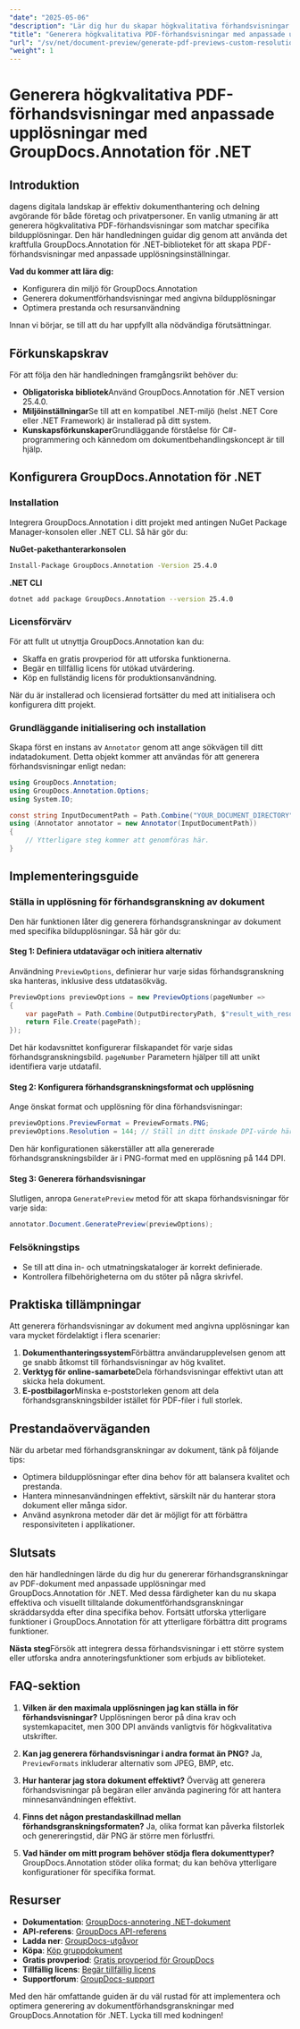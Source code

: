 ```yaml
---
"date": "2025-05-06"
"description": "Lär dig hur du skapar högkvalitativa förhandsvisningar av PDF-dokument med specifika bildupplösningar med hjälp av det kraftfulla GroupDocs.Annotation-biblioteket i .NET. Optimera ditt dokumenthanteringsarbetsflöde idag."
"title": "Generera högkvalitativa PDF-förhandsvisningar med anpassade upplösningar med GroupDocs.Annotation för .NET"
"url": "/sv/net/document-preview/generate-pdf-previews-custom-resolutions-groupdocs/"
"weight": 1
---
```


# Generera högkvalitativa PDF-förhandsvisningar med anpassade upplösningar med GroupDocs.Annotation för .NET

## Introduktion

dagens digitala landskap är effektiv dokumenthantering och delning avgörande för både företag och privatpersoner. En vanlig utmaning är att generera högkvalitativa PDF-förhandsvisningar som matchar specifika bildupplösningar. Den här handledningen guidar dig genom att använda det kraftfulla GroupDocs.Annotation för .NET-biblioteket för att skapa PDF-förhandsvisningar med anpassade upplösningsinställningar.

**Vad du kommer att lära dig:**
- Konfigurera din miljö för GroupDocs.Annotation
- Generera dokumentförhandsvisningar med angivna bildupplösningar
- Optimera prestanda och resursanvändning

Innan vi börjar, se till att du har uppfyllt alla nödvändiga förutsättningar.

## Förkunskapskrav

För att följa den här handledningen framgångsrikt behöver du:

- **Obligatoriska bibliotek**Använd GroupDocs.Annotation för .NET version 25.4.0.
- **Miljöinställningar**Se till att en kompatibel .NET-miljö (helst .NET Core eller .NET Framework) är installerad på ditt system.
- **Kunskapsförkunskaper**Grundläggande förståelse för C#-programmering och kännedom om dokumentbehandlingskoncept är till hjälp.

## Konfigurera GroupDocs.Annotation för .NET

### Installation

Integrera GroupDocs.Annotation i ditt projekt med antingen NuGet Package Manager-konsolen eller .NET CLI. Så här gör du:

**NuGet-pakethanterarkonsolen**

```bash
Install-Package GroupDocs.Annotation -Version 25.4.0
```

**.NET CLI**

```bash
dotnet add package GroupDocs.Annotation --version 25.4.0
```

### Licensförvärv

För att fullt ut utnyttja GroupDocs.Annotation kan du:
- Skaffa en gratis provperiod för att utforska funktionerna.
- Begär en tillfällig licens för utökad utvärdering.
- Köp en fullständig licens för produktionsanvändning.

När du är installerad och licensierad fortsätter du med att initialisera och konfigurera ditt projekt.

### Grundläggande initialisering och installation

Skapa först en instans av `Annotator` genom att ange sökvägen till ditt indatadokument. Detta objekt kommer att användas för att generera förhandsvisningar enligt nedan:

```csharp
using GroupDocs.Annotation;
using GroupDocs.Annotation.Options;
using System.IO;

const string InputDocumentPath = Path.Combine("YOUR_DOCUMENT_DIRECTORY", "input.pdf");
using (Annotator annotator = new Annotator(InputDocumentPath))
{
    // Ytterligare steg kommer att genomföras här.
}
```

## Implementeringsguide

### Ställa in upplösning för förhandsgranskning av dokument

Den här funktionen låter dig generera förhandsgranskningar av dokument med specifika bildupplösningar. Så här gör du:

#### Steg 1: Definiera utdatavägar och initiera alternativ

Användning `PreviewOptions`, definierar hur varje sidas förhandsgranskning ska hanteras, inklusive dess utdatasökväg.

```csharp
PreviewOptions previewOptions = new PreviewOptions(pageNumber =>
{
    var pagePath = Path.Combine(OutputDirectoryPath, $"result_with_resolution_{pageNumber}.png");
    return File.Create(pagePath);
});
```

Det här kodavsnittet konfigurerar filskapandet för varje sidas förhandsgranskningsbild. `pageNumber` Parametern hjälper till att unikt identifiera varje utdatafil.

#### Steg 2: Konfigurera förhandsgranskningsformat och upplösning

Ange önskat format och upplösning för dina förhandsvisningar:

```csharp
previewOptions.PreviewFormat = PreviewFormats.PNG;
previewOptions.Resolution = 144; // Ställ in ditt önskade DPI-värde här.
```

Den här konfigurationen säkerställer att alla genererade förhandsgranskningsbilder är i PNG-format med en upplösning på 144 DPI.

#### Steg 3: Generera förhandsvisningar

Slutligen, anropa `GeneratePreview` metod för att skapa förhandsvisningar för varje sida:

```csharp
annotator.Document.GeneratePreview(previewOptions);
```

### Felsökningstips

- Se till att dina in- och utmatningskataloger är korrekt definierade.
- Kontrollera filbehörigheterna om du stöter på några skrivfel.

## Praktiska tillämpningar

Att generera förhandsvisningar av dokument med angivna upplösningar kan vara mycket fördelaktigt i flera scenarier:

1. **Dokumenthanteringssystem**Förbättra användarupplevelsen genom att ge snabb åtkomst till förhandsvisningar av hög kvalitet.
2. **Verktyg för online-samarbete**Dela förhandsvisningar effektivt utan att skicka hela dokument.
3. **E-postbilagor**Minska e-poststorleken genom att dela förhandsgranskningsbilder istället för PDF-filer i full storlek.

## Prestandaöverväganden

När du arbetar med förhandsgranskningar av dokument, tänk på följande tips:

- Optimera bildupplösningar efter dina behov för att balansera kvalitet och prestanda.
- Hantera minnesanvändningen effektivt, särskilt när du hanterar stora dokument eller många sidor.
- Använd asynkrona metoder där det är möjligt för att förbättra responsiviteten i applikationer.

## Slutsats

den här handledningen lärde du dig hur du genererar förhandsgranskningar av PDF-dokument med anpassade upplösningar med GroupDocs.Annotation för .NET. Med dessa färdigheter kan du nu skapa effektiva och visuellt tilltalande dokumentförhandsgranskningar skräddarsydda efter dina specifika behov. Fortsätt utforska ytterligare funktioner i GroupDocs.Annotation för att ytterligare förbättra ditt programs funktioner.

**Nästa steg**Försök att integrera dessa förhandsvisningar i ett större system eller utforska andra annoteringsfunktioner som erbjuds av biblioteket.

## FAQ-sektion

1. **Vilken är den maximala upplösningen jag kan ställa in för förhandsvisningar?**
   Upplösningen beror på dina krav och systemkapacitet, men 300 DPI används vanligtvis för högkvalitativa utskrifter.

2. **Kan jag generera förhandsvisningar i andra format än PNG?**
   Ja, `PreviewFormats` inkluderar alternativ som JPEG, BMP, etc.

3. **Hur hanterar jag stora dokument effektivt?**
   Överväg att generera förhandsvisningar på begäran eller använda paginering för att hantera minnesanvändningen effektivt.

4. **Finns det någon prestandaskillnad mellan förhandsgranskningsformaten?**
   Ja, olika format kan påverka filstorlek och genereringstid, där PNG är större men förlustfri.

5. **Vad händer om mitt program behöver stödja flera dokumenttyper?**
   GroupDocs.Annotation stöder olika format; du kan behöva ytterligare konfigurationer för specifika format.

## Resurser

- **Dokumentation**: [GroupDocs-annotering .NET-dokument](https://docs.groupdocs.com/annotation/net/)
- **API-referens**: [GroupDocs API-referens](https://reference.groupdocs.com/annotation/net/)
- **Ladda ner**: [GroupDocs-utgåvor](https://releases.groupdocs.com/annotation/net/)
- **Köpa**: [Köp gruppdokument](https://purchase.groupdocs.com/buy)
- **Gratis provperiod**: [Gratis provperiod för GroupDocs](https://releases.groupdocs.com/annotation/net/)
- **Tillfällig licens**: [Begär tillfällig licens](https://purchase.groupdocs.com/temporary-license/)
- **Supportforum**: [GroupDocs-support](https://forum.groupdocs.com/c/annotation/) 

Med den här omfattande guiden är du väl rustad för att implementera och optimera generering av dokumentförhandsgranskningar med GroupDocs.Annotation för .NET. Lycka till med kodningen!